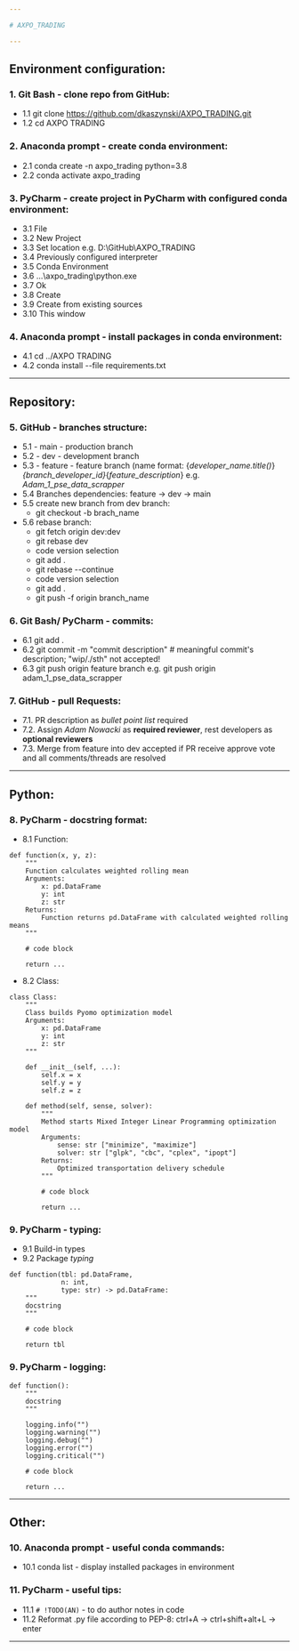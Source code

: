 ```yaml
---

# AXPO_TRADING

---
```


## Environment configuration:

### 1. **Git Bash** - clone repo from GitHub:
- 1.1 git clone https://github.com/dkaszynski/AXPO_TRADING.git
- 1.2 cd AXPO TRADING

### 2. **Anaconda prompt** - create conda environment:
- 2.1 conda create -n axpo_trading python=3.8
- 2.2 conda activate axpo_trading

### 3. **PyCharm** - create project in PyCharm with configured conda environment:
- 3.1 File
- 3.2 New Project
- 3.3 Set location e.g. D:\GitHub\AXPO_TRADING
- 3.4 Previously configured interpreter
- 3.5 Conda Environment
- 3.6 ...\axpo_trading\python.exe
- 3.7 Ok 
- 3.8 Create
- 3.9 Create from existing sources
- 3.10 This window

### 4. **Anaconda prompt** - install packages in conda environment:
- 4.1 cd ../AXPO TRADING
- 4.2 conda install --file requirements.txt

---

## Repository:

### 5. **GitHub** - branches structure:
- 5.1 - main - production branch
- 5.2 - dev - development branch
- 5.3 - feature - feature branch (name format: {*developer_name.title()*}_{*branch_developer_id*}_{*feature_description*} e.g. *Adam_1_pse_data_scrapper* 
- 5.4 Branches dependencies: feature -> dev -> main
- 5.5 create new branch from dev branch: 
  - git checkout -b brach_name
- 5.6 rebase branch: 
  - git fetch origin dev:dev
  - git rebase dev
  - code version selection
  - git add .
  - git rebase --continue
  - code version selection
  - git add .
  - git push -f origin branch_name

### 6. **Git Bash/ PyCharm** - commits:
- 6.1 git add .
- 6.2 git commit -m "commit description" # meaningful commit's description; "wip/./sth" not accepted!
- 6.3 git push origin feature branch e.g. git push origin adam_1_pse_data_scrapper 

### 7. **GitHub** - pull Requests:
- 7.1. PR description as *bullet point list* required
- 7.2. Assign *Adam Nowacki* as **required reviewer**, rest developers as **optional reviewers**
- 7.3. Merge from feature into dev accepted if PR receive approve vote and all comments/threads are resolved

---

## Python:

### 8. **PyCharm** - docstring format:
- 8.1 Function:
```
def function(x, y, z):
    """
    Function calculates weighted rolling mean
    Arguments:
        x: pd.DataFrame
        y: int
        z: str
    Returns:
        Function returns pd.DataFrame with calculated weighted rolling means
    """
    
    # code block
    
    return ...
```
- 8.2 Class:
```
class Class:
    """
    Class builds Pyomo optimization model
    Arguments:
        x: pd.DataFrame
        y: int
        z: str
    """
    
    def __init__(self, ...):
        self.x = x
        self.y = y
        self.z = z
        
    def method(self, sense, solver):
        """
        Method starts Mixed Integer Linear Programming optimization model 
        Arguments:
            sense: str ["minimize", "maximize"]
            solver: str ["glpk", "cbc", "cplex", "ipopt"]
        Returns:
            Optimized transportation delivery schedule
        """
        
        # code block
        
        return ...
```

### 9. **PyCharm** - typing:
- 9.1 Build-in types
- 9.2 Package *typing*
```
def function(tbl: pd.DataFrame,
             n: int, 
             type: str) -> pd.DataFrame:
    """
    docstring
    """
    
    # code block
    
    return tbl
```

### 9. **PyCharm** - logging:
```
def function():
    """
    docstring
    """

    logging.info("")    
    logging.warning("")
    logging.debug("")
    logging.error("")
    logging.critical("")
    
    # code block
    
    return ...
```

---

## Other:

### 10. **Anaconda prompt** - useful conda commands:
- 10.1 conda list - display installed packages in environment

### 11. **PyCharm** - useful tips:
- 11.1 ```# !TODO(AN)``` - to do author notes in code
- 11.2 Reformat .py file according to PEP-8: ctrl+A -> ctrl+shift+alt+L -> enter

---
